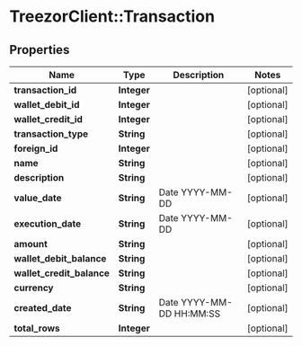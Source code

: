 # TreezorClient::Transaction

## Properties
Name | Type | Description | Notes
------------ | ------------- | ------------- | -------------
**transaction_id** | **Integer** |  | [optional] 
**wallet_debit_id** | **Integer** |  | [optional] 
**wallet_credit_id** | **Integer** |  | [optional] 
**transaction_type** | **String** |  | [optional] 
**foreign_id** | **Integer** |  | [optional] 
**name** | **String** |  | [optional] 
**description** | **String** |  | [optional] 
**value_date** | **String** | Date YYYY-MM-DD | [optional] 
**execution_date** | **String** | Date YYYY-MM-DD | [optional] 
**amount** | **String** |  | [optional] 
**wallet_debit_balance** | **String** |  | [optional] 
**wallet_credit_balance** | **String** |  | [optional] 
**currency** | **String** |  | [optional] 
**created_date** | **String** | Date YYYY-MM-DD HH:MM:SS | [optional] 
**total_rows** | **Integer** |  | [optional] 


